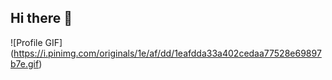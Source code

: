 ## Hi there 👋
![Profile GIF] (https://i.pinimg.com/originals/1e/af/dd/1eafdda33a402cedaa77528e69897b7e.gif)
